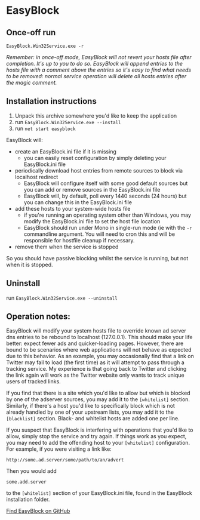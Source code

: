 # EasyBlock 

## Once-off run

`EasyBlock.Win32Service.exe -r`

_Remember: in once-off mode, EasyBlock will not revert your hosts file
after completion. It's up to you to do so. EasyBlock will append entries
to the hosts file with a comment above the entries so it's easy to find
what needs to be removed: normal service operation will delete all hosts
entries after the magic comment._

## Installation instructions

1. Unpack this archive somewhere you'd like to keep the application
2. run `EasyBlock.Win32Service.exe --install`
3. run `net start easyblock`

EasyBlock will:
- create an EasyBlock.ini file if it is missing
  - you can easily reset configuration by simply deleting
    your EasyBlock.ini file
- periodically download host entries from remote sources to block via
  localhost redirect
  - EasyBlock will configure itself with some good default sources
    but you can add or remove sources in the EasyBlock.ini file
  - EasyBlock will, by default, poll every 1440 seconds (24 hours)
    but you can change this in the EasyBlock.ini file
- add these hosts to your system-wide hosts file
  - if you're running an operating system other than Windows,
    you may modify the EasyBlock.ini file to set the host file location
  - EasyBlock should run under Mono in single-run mode (ie with the
    `-r` commandline argument. You will need to cron this and will
    be responsible for hostfile cleanup if necessary.
- remove them when the service is stopped

So you should have passive blocking whilst the service is running,
but not when it is stopped.

## Uninstall
run `EasyBlock.Win32Service.exe --uninstall`

## Operation notes:

EasyBlock will modify your system hosts file to override known ad
server dns entries to be rebound to localhost (127.0.0.1). This should
make your life better: expect fewer ads and quicker-loading pages.
However, there are bound to be scenarios where web applications
will not behave as expected due to this behavior. As an example,
you may occasionally find that a link on Twitter may fail to load
(the first time) as it will attempt to pass through a tracking
service. My experience is that going back to Twitter and clicking
the link again will work as the Twitter website only wants to track
unique users of tracked links.

If you find that there is a site which you'd like to allow but
which is blocked by one of the adserver sources, you may add it
to the `[whitelist]` section. Similarly, if there's a host you'd like
to specifically block which is not already handled by one of your
upstream lists, you may add it to the `[blacklist]` section. Black-
and whitelist hosts are added one per line.

If you suspect that EasyBlock is interfering with operations that
you'd like to allow, simply stop the service and try again. If
things work as you expect, you may need to add the offending host
to your `[whitelist]` configuration. For example, if you were
visiting a link like:

`http://some.ad.server/some/path/to/an/advert`

Then you would add

`some.add.server`

to the `[whitelist]` section of your EasyBlock.ini file, found
in the EasyBlock installation folder.


[Find EasyBlock on GitHub](https://github.com/fluffynuts/easyblock)
